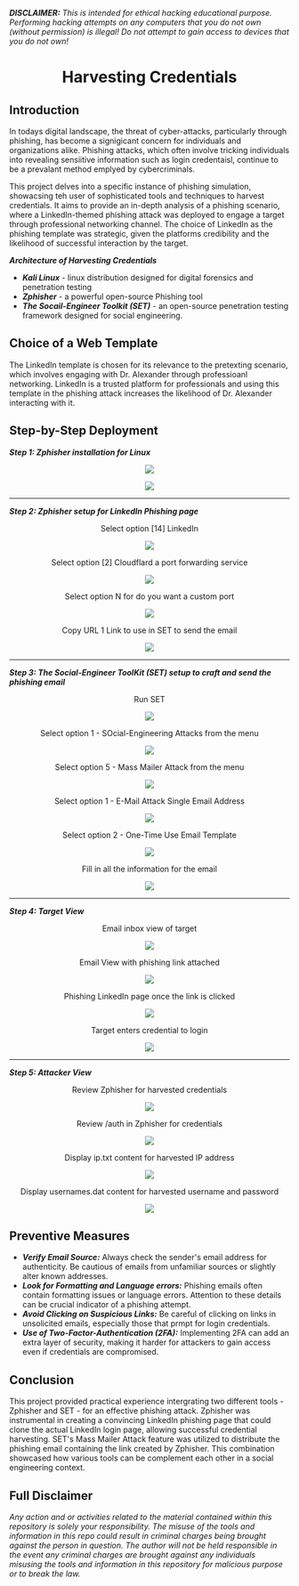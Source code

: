 ***DISCLAIMER:*** *This is intended for ethical hacking educational purpose. Performing hacking attempts on any computers that you do not own (without permission) is illegal! Do not attempt to gain access to devices that you do not own!*

# <div align="center"> Harvesting Credentials</div>

## Introduction

In todays digital landscape, the threat of cyber-attacks, particularly through phishing, has become a signigicant concern for individuals and organizations alike. Phishing attacks, which often involve tricking individuals into revealing sensiitive information such as login credentaisl, continue to be a prevalant method emplyed by cybercriminals. 

This project delves into a specific instance of phishing simulation, showacsing teh user of sophisticated tools and techniques to harvest credentials. It aims to provide an in-depth analysis of a phishing scenario, where a LinkedIn-themed phishing attack was deployed to engage a target through professional networking channel. The choice of LinkedIn as the phishing template was strategic, given the platforms credibility and the likelihood of successful interaction by the target. 

***Architecture of Harvesting Credentials***

- ***Kali Linux*** - linux distribution designed for digital forensics and penetration testing
- ***Zphisher*** - a powerful open-source Phishing tool
- ***The Socail-Engineer Toolkit (SET)*** - an open-source penetration testing framework designed for social engineering.


## Choice of a Web Template

The LinkedIn template is chosen for its relevance to the pretexting scenario, which involves engaging with Dr. Alexander through professioanl networking. LinkedIn is a trusted platform for professionals and using this template in the phishing attack increases the likelihood of Dr. Alexander interacting with it.

## Step-by-Step Deployment

***Step 1: Zphisher installation for Linux***
<p align="center"><img src=images/Picture1.png></p>
<p align="center"><img src=images/Picture2.png></p>

---

***Step 2: Zphisher setup for LinkedIn Phishing page***
<div align="center">Select option [14] LinkedIn</div>
<p align="center"><img src=images/Picture3.png></p>
<div align="center">Select option [2] Cloudflard a port forwarding service</div>
<p align="center"><img src=images/Picture4.png></p>
<div align="center">Select option N for do you want a custom port</div>
<p align="center"><img src=images/Picture5.png></p>
<div align="center">Copy URL 1 Link to use in SET to send the email</div>
<p align="center"><img src=images/Picture6.png></p>

---

***Step 3: The Social-Engineer ToolKit (SET) setup to craft and send the phishing email***
<div align="center">Run SET</div>
<p align="center"><img src=images/Picture7.png></p>
<div align="center">Select option 1 - SOcial-Engineering Attacks from the menu</div>
<p align="center"><img src=images/Picture8.png></p>
<div align="center">Select option 5 - Mass Mailer Attack from the menu</div>
<p align="center"><img src=images/Picture9.png></p>
<div align="center">Select option 1 - E-Mail Attack Single Email Address</div>
<p align="center"><img src=images/Picture10.png></p>
<div align="center">Select option 2 - One-Time Use Email Template</div>
<p align="center"><img src=images/Picture11.png></p>
<div align="center">Fill in all the information for the email</div>
<p align="center"><img src=images/Picture12.png></p>

---

***Step 4: Target View***
<div align="center">Email inbox view of target</div>
<p align="center"><img src=images/Picture13.png></p>
<div align="center">Email View with phishing link attached</div>
<p align="center"><img src=images/Picture14.png></p>
<div align="center">Phishing LinkedIn page once the link is clicked</div>
<p align="center"><img src=images/Picture15.png></p>
<div align="center">Target enters credential to login</div>
<p align="center"><img src=images/Picture16.png></p>

---

***Step 5: Attacker View***
<div align="center">Review Zphisher for harvested credentials</div>
<p align="center"><img src=images/Picture17.png></p>
<div align="center">Review /auth in Zphisher for credentials</div>
<p align="center"><img src=images/Picture18.png></p>
<div align="center">Display ip.txt content for harvested IP address</div>
<p align="center"><img src=images/Picture19.png></p>
<div align="center">Display usernames.dat content for harvested username and password</div>
<p align="center"><img src=images/Picture20.png></p>


## Preventive Measures

- ***Verify Email Source:*** Always check the sender's email address for authenticity. Be cautious of emails from unfamiliar sources or slightly alter known addresses.
- ***Look for Formatting and Language errors:*** Phishing emails often contain formatting issues or language errors. Attention to these details can be crucial indicator of a phishing attempt.
- ***Avoid Clicking on Suspicious Links:*** Be careful of clicking on links in unsolicited emails, especially those that prmpt for login credentials.
- ***Use of Two-Factor-Authentication (2FA):*** Implementing 2FA can add an extra layer of security, making it harder for attackers to gain access even if credentials are compromised.

## Conclusion

This project provided practical experience intergrating two different tools - Zphisher and SET - for an effective phishing attack. Zphisher was instrumental in creating a convincing LinkedIn phishing page that could clone the actual LinkedIn login page, allowing successful credential harvesting. SET's Mass Mailer Attack feature was utilized to distribute the phishing email containing the link created by Zphisher. This combination showcased how various tools can be complement each other in a social engineering context.

## Full Disclaimer

*Any action and or activities related to the material contained within this repository is solely your responsibility. The misuse of the tools and information in this repo could result in criminal charges being brought against the person in question. The author will not be held responsible in the event any criminal charges are brought against any individuals misusing the tools and information in this repository for malicious purpose or to break the law.*
